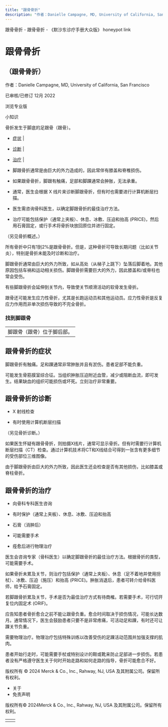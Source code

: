 ```yaml
---
title: "跟骨骨折"
description: "作者：Danielle Campagne, MD, University of California, San Francisco"
---
```


﻿跟骨骨折 \- 跟骨骨折 \- 《默沙东诊疗手册大众版》 honeypot link

# 跟骨骨折

## （跟骨骨折）

作者：Danielle Campagne, MD, University of California, San Francisco

已审核/已修订 12月 2022

浏览专业版

小知识

骨折发生于脚底的足跟骨（跟骨）。

- [症状](#症状_v13967171_zh) \|
- [诊断](#诊断_v13967176_zh) \|
- [治疗](#治疗_v13967185_zh) \|

- 脚跟骨折通常是由巨大的外力造成的，因此常伴有膝盖和脊椎损伤。

- 如果跟骨骨折，脚跟有触痛，足部和脚踝通常会肿胀，无法承重。

- 通常，医生会根据 X 线片来诊断脚跟骨折，但有时也需要进行计算机断层扫描。

- 医生需咨询骨科医生，以确定脚跟骨折的最佳治疗方法。

- 治疗可能包括保护（通常上夹板）、休息、冰敷、压迫和抬高 (PRICE)，然后用石膏固定，或行手术将骨折块放回原位并进行固定。


（另见骨折概述。）

所有骨折中只有1到2%是跟骨骨折。但是，这种骨折可导致长期问题（比如关节炎），特别是骨折未能及时诊断和治疗。

脚跟骨折通常由巨大的外力所致，如从高处（从梯子上跳下）坠落后脚着地。其他原因包括车祸和运动相关损伤。脚跟骨折需要巨大的外力，因此膝盖和/或脊柱也常会受伤。

有些脚跟骨折会延伸到关节内，导致使关节顺滑活动的软骨发生骨折。

跟骨还可能发生应力性骨折，尤其是长跑运动员和其他运动员。应力性骨折是反复应力作用而非单次损伤导致的不完全骨折。

### 找到脚跟骨

|     |
| --- |
| 脚跟骨（跟骨）位于脚后部。<br> |

## 跟骨骨折的症状

脚跟骨折有触痛。足和踝通常非常肿胀并且有淤伤。患者足部不能负重。

可能发生骨筋膜室综合征。当组织肿胀压迫附近血管，减少或阻断血流，即可发生。结果缺血的组织可能损伤或坏死。立刻治疗非常重要。

## 跟骨骨折的诊断

- X 射线检查

- 有时使用计算机断层扫描


（另见骨折诊断。）

如果医生怀疑有跟骨骨折，则拍摄X线片，通常可显示骨折。但有时需要行计算机断层扫描（CT）检查。通过计算机技术将CT和X线结合可得到一张含有更多细节的受伤部位三维图像。

由于脚跟骨折由巨大的外力所致，因此医生还会检查是否有其他损伤，比如膝盖或脊柱骨折。

## 跟骨骨折的治疗

- 向骨科专科医生咨询

- 有时保护（通常上夹板）、休息、冰敷、压迫和抬高

- 石膏（消肿后）

- 可能需要手术

- 痊愈后进行物理治疗


医生会咨询专家（骨科医生）以确定脚跟骨折的最佳治疗方法。根据骨折的类型，可能需要手术。

如果骨折未累及关节，则治疗包括保护（通常上夹板）、休息（足不着地并使用拐杖）、冰敷、压迫（施压）和抬高 (PRICE)。肿胀消退后，患者可转介给骨科医师，给予石膏固定。

若脚跟骨折累及关节，手术是否为最佳治疗方式有待商榷。若需要手术，可行切开复位内固定术 (ORIF)。

应告知患者骨折愈合之前不能让跟骨负重。愈合时间取决于损伤情况，可能长达数月。通常情况下，医生会鼓励患者只要不是非常疼痛，可活动足和踝，有时还可让踝关节负重。

需要物理治疗。物理治疗包括特殊训练以改善受伤的足踝活动范围并加强支撑的肌肉。

患者开始行走时，可能需要手杖或特别设计的鞋或靴来防止足部进一步损伤。若患者没有严格遵守医生关于何时开始走路和如何走路的指导，骨折可能愈合不好。



版权所有 © 2024
Merck & Co., Inc., Rahway, NJ, USA 及其附属公司。保留所有权利。

- 关于
- 免责声明

版权所有© 2024Merck & Co., Inc., Rahway, NJ, USA 及其附属公司。保留所有权利。

|     |     |
| --- | --- |
|  |  |